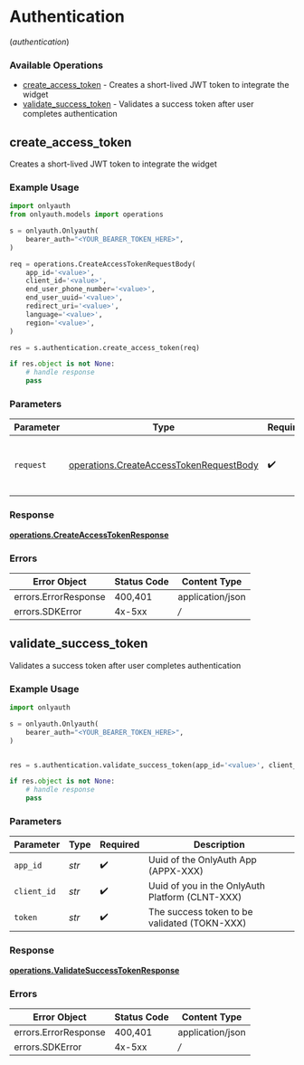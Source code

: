 # Authentication
(*authentication*)

### Available Operations

* [create_access_token](#create_access_token) - Creates a short-lived JWT token to integrate the widget
* [validate_success_token](#validate_success_token) - Validates a success token after user completes authentication

## create_access_token

Creates a short-lived JWT token to integrate the widget

### Example Usage

```python
import onlyauth
from onlyauth.models import operations

s = onlyauth.Onlyauth(
    bearer_auth="<YOUR_BEARER_TOKEN_HERE>",
)

req = operations.CreateAccessTokenRequestBody(
    app_id='<value>',
    client_id='<value>',
    end_user_phone_number='<value>',
    end_user_uuid='<value>',
    redirect_uri='<value>',
    language='<value>',
    region='<value>',
)

res = s.authentication.create_access_token(req)

if res.object is not None:
    # handle response
    pass
```

### Parameters

| Parameter                                                                                          | Type                                                                                               | Required                                                                                           | Description                                                                                        |
| -------------------------------------------------------------------------------------------------- | -------------------------------------------------------------------------------------------------- | -------------------------------------------------------------------------------------------------- | -------------------------------------------------------------------------------------------------- |
| `request`                                                                                          | [operations.CreateAccessTokenRequestBody](../../models/operations/createaccesstokenrequestbody.md) | :heavy_check_mark:                                                                                 | The request object to use for the request.                                                         |


### Response

**[operations.CreateAccessTokenResponse](../../models/operations/createaccesstokenresponse.md)**
### Errors

| Error Object         | Status Code          | Content Type         |
| -------------------- | -------------------- | -------------------- |
| errors.ErrorResponse | 400,401              | application/json     |
| errors.SDKError      | 4x-5xx               | */*                  |

## validate_success_token

Validates a success token after user completes authentication

### Example Usage

```python
import onlyauth

s = onlyauth.Onlyauth(
    bearer_auth="<YOUR_BEARER_TOKEN_HERE>",
)


res = s.authentication.validate_success_token(app_id='<value>', client_id='<value>', token='<value>')

if res.object is not None:
    # handle response
    pass
```

### Parameters

| Parameter                                        | Type                                             | Required                                         | Description                                      |
| ------------------------------------------------ | ------------------------------------------------ | ------------------------------------------------ | ------------------------------------------------ |
| `app_id`                                         | *str*                                            | :heavy_check_mark:                               | Uuid of the OnlyAuth App (APPX-XXX)              |
| `client_id`                                      | *str*                                            | :heavy_check_mark:                               | Uuid of you in the OnlyAuth Platform  (CLNT-XXX) |
| `token`                                          | *str*                                            | :heavy_check_mark:                               | The success token to be validated (TOKN-XXX)     |


### Response

**[operations.ValidateSuccessTokenResponse](../../models/operations/validatesuccesstokenresponse.md)**
### Errors

| Error Object         | Status Code          | Content Type         |
| -------------------- | -------------------- | -------------------- |
| errors.ErrorResponse | 400,401              | application/json     |
| errors.SDKError      | 4x-5xx               | */*                  |
